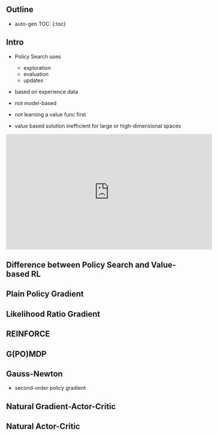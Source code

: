 <script type="text/javascript" async
  src="https://cdnjs.cloudflare.com/ajax/libs/mathjax/2.7.1/MathJax.js?config=TeX-MML-AM_CHTML">
</script>

## Outline
* auto-gen TOC:
{:toc}

## Intro
* Policy Search uses
    - exploration
    - evaluation
    - updates
* based on experience data
* not model-based
* not learning a value func first

* value based solution inefficient for large or high-dimensional spaces

<iframe width="560" height="315" src="https://www.youtube.com/embed/bJMib3EPwAE" frameborder="0" allowfullscreen></iframe>

## Difference between Policy Search and Value-based RL


## Plain Policy Gradient

## Likelihood Ratio Gradient

## REINFORCE

## G(PO)MDP

## Gauss-Newton 
* second-order policy gradient

## Natural Gradient-Actor-Critic
## Natural Actor-Critic

